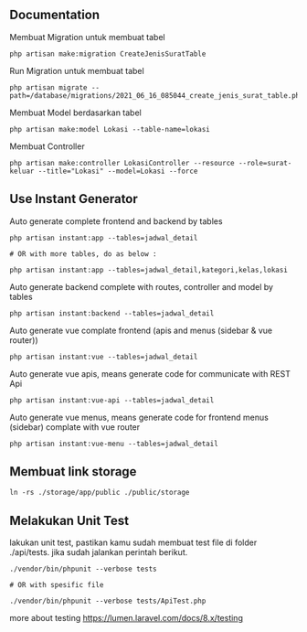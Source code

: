 ## Documentation

Membuat Migration untuk membuat tabel
```shell
php artisan make:migration CreateJenisSuratTable
```

Run Migration untuk membuat tabel
```shell
php artisan migrate --path=/database/migrations/2021_06_16_085044_create_jenis_surat_table.php
```

Membuat Model berdasarkan tabel
```shell
php artisan make:model Lokasi --table-name=lokasi
```

Membuat Controller
```shell
php artisan make:controller LokasiController --resource --role=surat-keluar --title="Lokasi" --model=Lokasi --force
```

## Use Instant Generator

Auto generate complete frontend and backend by tables
```shell
php artisan instant:app --tables=jadwal_detail

# OR with more tables, do as below :

php artisan instant:app --tables=jadwal_detail,kategori,kelas,lokasi
```

Auto generate backend complete with routes, controller and model by tables
```shell
php artisan instant:backend --tables=jadwal_detail
```

Auto generate vue complate frontend (apis and menus (sidebar & vue router))
```shell
php artisan instant:vue --tables=jadwal_detail
```

Auto generate vue apis, means generate code for communicate with REST Api
```shell
php artisan instant:vue-api --tables=jadwal_detail
```

Auto generate vue menus, means generate code for frontend menus (sidebar) complate with vue router
```shell
php artisan instant:vue-menu --tables=jadwal_detail
```

## Membuat link storage
```shell
ln -rs ./storage/app/public ./public/storage
```

## Melakukan Unit Test

lakukan unit test, pastikan kamu sudah membuat test file di folder ./api/tests. jika sudah jalankan perintah berikut.

```shell
./vendor/bin/phpunit --verbose tests

# OR with spesific file 

./vendor/bin/phpunit --verbose tests/ApiTest.php
```

more about testing https://lumen.laravel.com/docs/8.x/testing
